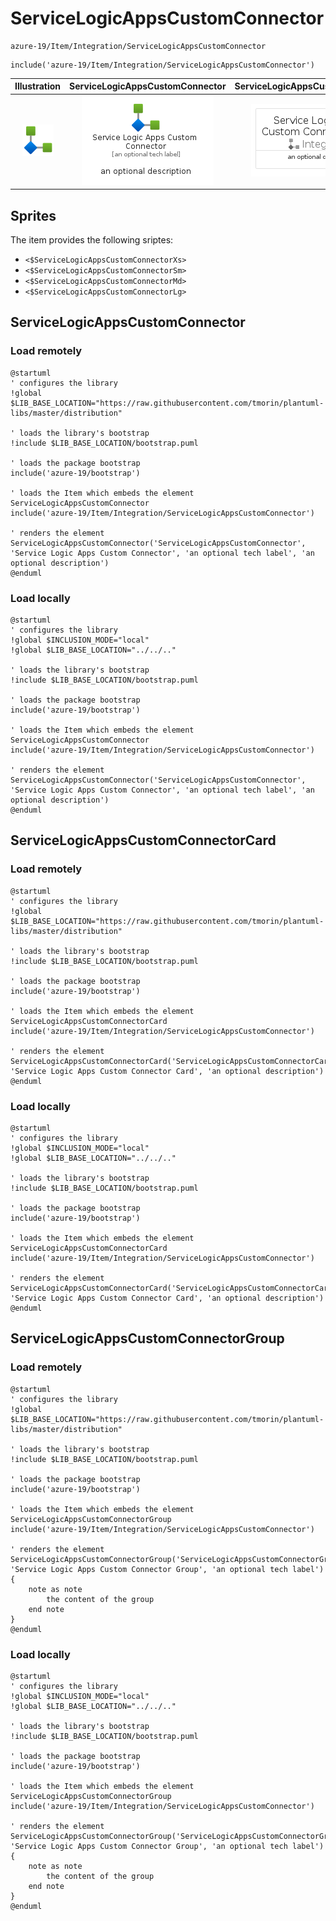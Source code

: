 # ServiceLogicAppsCustomConnector


```text
azure-19/Item/Integration/ServiceLogicAppsCustomConnector
```

```text
include('azure-19/Item/Integration/ServiceLogicAppsCustomConnector')
```



| Illustration | ServiceLogicAppsCustomConnector | ServiceLogicAppsCustomConnectorCard | ServiceLogicAppsCustomConnectorGroup |
| :---: | :---: | :---: | :---: |
| ![illustration for Illustration](../../../azure-19/Item/Integration/ServiceLogicAppsCustomConnector.png) | ![illustration for ServiceLogicAppsCustomConnector](../../../azure-19/Item/Integration/ServiceLogicAppsCustomConnector.Local.png) | ![illustration for ServiceLogicAppsCustomConnectorCard](../../../azure-19/Item/Integration/ServiceLogicAppsCustomConnectorCard.Local.png) | ![illustration for ServiceLogicAppsCustomConnectorGroup](../../../azure-19/Item/Integration/ServiceLogicAppsCustomConnectorGroup.Local.png) |



## Sprites
The item provides the following sriptes:

- `<$ServiceLogicAppsCustomConnectorXs>`
- `<$ServiceLogicAppsCustomConnectorSm>`
- `<$ServiceLogicAppsCustomConnectorMd>`
- `<$ServiceLogicAppsCustomConnectorLg>`





## ServiceLogicAppsCustomConnector

### Load remotely
```plantuml
@startuml
' configures the library
!global $LIB_BASE_LOCATION="https://raw.githubusercontent.com/tmorin/plantuml-libs/master/distribution"

' loads the library's bootstrap
!include $LIB_BASE_LOCATION/bootstrap.puml

' loads the package bootstrap
include('azure-19/bootstrap')

' loads the Item which embeds the element ServiceLogicAppsCustomConnector
include('azure-19/Item/Integration/ServiceLogicAppsCustomConnector')

' renders the element
ServiceLogicAppsCustomConnector('ServiceLogicAppsCustomConnector', 'Service Logic Apps Custom Connector', 'an optional tech label', 'an optional description')
@enduml
```

### Load locally
```plantuml
@startuml
' configures the library
!global $INCLUSION_MODE="local"
!global $LIB_BASE_LOCATION="../../.."

' loads the library's bootstrap
!include $LIB_BASE_LOCATION/bootstrap.puml

' loads the package bootstrap
include('azure-19/bootstrap')

' loads the Item which embeds the element ServiceLogicAppsCustomConnector
include('azure-19/Item/Integration/ServiceLogicAppsCustomConnector')

' renders the element
ServiceLogicAppsCustomConnector('ServiceLogicAppsCustomConnector', 'Service Logic Apps Custom Connector', 'an optional tech label', 'an optional description')
@enduml
```

## ServiceLogicAppsCustomConnectorCard

### Load remotely
```plantuml
@startuml
' configures the library
!global $LIB_BASE_LOCATION="https://raw.githubusercontent.com/tmorin/plantuml-libs/master/distribution"

' loads the library's bootstrap
!include $LIB_BASE_LOCATION/bootstrap.puml

' loads the package bootstrap
include('azure-19/bootstrap')

' loads the Item which embeds the element ServiceLogicAppsCustomConnectorCard
include('azure-19/Item/Integration/ServiceLogicAppsCustomConnector')

' renders the element
ServiceLogicAppsCustomConnectorCard('ServiceLogicAppsCustomConnectorCard', 'Service Logic Apps Custom Connector Card', 'an optional description')
@enduml
```

### Load locally
```plantuml
@startuml
' configures the library
!global $INCLUSION_MODE="local"
!global $LIB_BASE_LOCATION="../../.."

' loads the library's bootstrap
!include $LIB_BASE_LOCATION/bootstrap.puml

' loads the package bootstrap
include('azure-19/bootstrap')

' loads the Item which embeds the element ServiceLogicAppsCustomConnectorCard
include('azure-19/Item/Integration/ServiceLogicAppsCustomConnector')

' renders the element
ServiceLogicAppsCustomConnectorCard('ServiceLogicAppsCustomConnectorCard', 'Service Logic Apps Custom Connector Card', 'an optional description')
@enduml
```

## ServiceLogicAppsCustomConnectorGroup

### Load remotely
```plantuml
@startuml
' configures the library
!global $LIB_BASE_LOCATION="https://raw.githubusercontent.com/tmorin/plantuml-libs/master/distribution"

' loads the library's bootstrap
!include $LIB_BASE_LOCATION/bootstrap.puml

' loads the package bootstrap
include('azure-19/bootstrap')

' loads the Item which embeds the element ServiceLogicAppsCustomConnectorGroup
include('azure-19/Item/Integration/ServiceLogicAppsCustomConnector')

' renders the element
ServiceLogicAppsCustomConnectorGroup('ServiceLogicAppsCustomConnectorGroup', 'Service Logic Apps Custom Connector Group', 'an optional tech label') {
    note as note
        the content of the group
    end note
}
@enduml
```

### Load locally
```plantuml
@startuml
' configures the library
!global $INCLUSION_MODE="local"
!global $LIB_BASE_LOCATION="../../.."

' loads the library's bootstrap
!include $LIB_BASE_LOCATION/bootstrap.puml

' loads the package bootstrap
include('azure-19/bootstrap')

' loads the Item which embeds the element ServiceLogicAppsCustomConnectorGroup
include('azure-19/Item/Integration/ServiceLogicAppsCustomConnector')

' renders the element
ServiceLogicAppsCustomConnectorGroup('ServiceLogicAppsCustomConnectorGroup', 'Service Logic Apps Custom Connector Group', 'an optional tech label') {
    note as note
        the content of the group
    end note
}
@enduml
```

